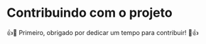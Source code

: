 # Contribuindo com o projeto

:+1::tada: Primeiro, obrigado por dedicar um tempo para contribuir! :tada::+1:
